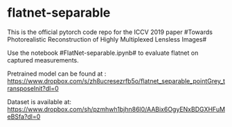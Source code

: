 # flatnet-separable
This is the official pytorch code repo for the ICCV 2019 paper #Towards Photorealistic Reconstruction of Highly Multiplexed Lensless Images#

Use the notebook #FlatNet-separable.ipynb# to evaluate flatnet on captured measurements. 

Pretrained model can be found at : https://www.dropbox.com/s/zh8ucresezrfb5o/flatnet_separable_pointGrey_transposeInit?dl=0

Dataset is available at: https://www.dropbox.com/sh/pzmhwh1bjhn86l0/AABix6OgyENxBDGXHFuMeBSfa?dl=0
